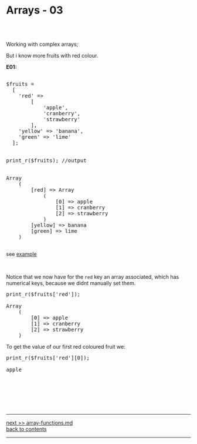 # Arrays - 03
&nbsp;   
&nbsp;   

Working with complex arrays;  

But i know more fruits with red colour.

**E01:**  
<pre> 
$fruits = 
  [
    'red' => 
        [
            'apple',
            'cranberry',
            'strawberry'
        ],
    'yellow' => 'banana',
    'green' => 'lime'
  ];


print_r($fruits); //output


Array
    (
        [red] => Array
            (
                [0] => apple
                [1] => cranberry
                [2] => strawberry
            )
        [yellow] => banana
        [green] => lime
    )

</pre>
see [example](../exercises/array-03-1.php)

&nbsp;   

Notice that we now have  for the `red` key an array associated, which has numerical keys, because we didnt manually set them.

<pre>
print_r($fruits['red']);

Array
    (
        [0] => apple
        [1] => cranberry
        [2] => strawberry
    )
</pre>

To get the value of our first red coloured fruit we:
<pre>
print_r($fruits['red'][0]);

apple
</pre> 

&nbsp;   
&nbsp;   
&nbsp;   
&nbsp;   
&nbsp;   

---
[next >> array-functions.md](../../04/docs/array-functions.md)   
[back to contents](../../README.md)    

---